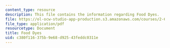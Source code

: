 ```yaml
---
content_type: resource
description: This file contains the information regarding Food Dyes.
file: https://ol-ocw-studio-app-production.s3.amazonaws.com/courses/2-674-micro-nano-engineering-laboratory-spring-2016/c380f116375b9e68d92543feddc0311e_MIT2_674S16_FoodDyes.pdf
file_type: application/pdf
resourcetype: Document
title: Food Dyes
uid: c380f116-375b-9e68-d925-43feddc0311e
---
```

